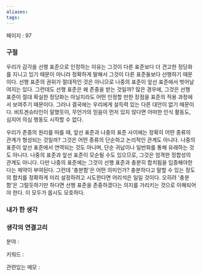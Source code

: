 ```yaml
---
aliases: 
tags:
---
```

페이지 : 97

### 구절
우리가 감각을 선행 표준으로 인정하는 이유는 그것이 다른 표준보다 더 견고한 정당화를 지니고 있기 때문이 아니라 정확하게 말해서 그것이 다른 표준들보다 선행하기 때문이다. 선행 표준의 권위가 절대적인 것은 아니므로 나중의 표준이 앞선 표준에서 벗어날 여지는 있다. 그런데도 선행 표준은 왜 존중을 받는 것일까? 많은 경우에, 그것은 선행 표준이 절대 확실한 정당화는 아닐지라도 어떤 인정할 만한 장점을 표준의 적용 과정에서 보여주기 때문이다. 그러나 결국에는 우리에게 설득력 있는 다른 대안이 없기 때문이다. 비트겐슈타인이 말했듯이, 무언가의 믿음이 먼저 있지 않다면 어떠한 인식 활동도, 심지어 의심 행동도 시작할 수 없다.

우리가 존중의 원리를 따를 때, 앞선 표준과 나중의 표준 사이에는 정확히 어떤 종류의 관계가 형성되는 것일까? 그것은 어떤 종류의 단순하고 논리적인 관계도 아니다. 나중의 표준이 앞선 표준에서 연역되는 것도 아니며, 단순 귀납이나 일반화를 통해 유래하는 것도 아니다. 나중의 표준과 앞선 표준이 모순될 수도 있으므로, 그것은 엄격한 정합성의 관계도 아니다. 다만 나중의 표준에는 그것이 선행 표준과 충분히 합치됨을 입증해야한다는 제약이 부여된다. 그런데 '충분함'은 어떤 의미인가? 충분하다고 말할 수 있는 정도의 합치를 정확하게 미리 설정하려고 시도한다면 어리석은 일일 것이다. 오히려 '충분함'은 그럴듯하기만 하다면 선행 표준을 존중하겠다는 의지를 가리키는 것으로 이해되어야 한다. 이 모두가 몹시도 모호하다.


### 내가 한 생각


### 생각의 연결고리
분야 : 

키워드 : 

관련있는 메모 : 